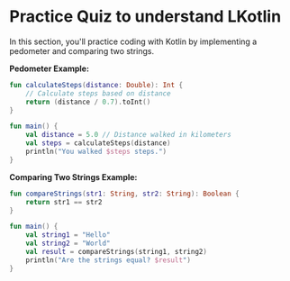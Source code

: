 # Practice Quiz to understand LKotlin

In this section, you'll practice coding with Kotlin by implementing a pedometer and comparing two strings.

**Pedometer Example:**

```kotlin
fun calculateSteps(distance: Double): Int {
    // Calculate steps based on distance
    return (distance / 0.7).toInt()
}

fun main() {
    val distance = 5.0 // Distance walked in kilometers
    val steps = calculateSteps(distance)
    println("You walked $steps steps.")
}
```

**Comparing Two Strings Example:**

```kotlin
fun compareStrings(str1: String, str2: String): Boolean {
    return str1 == str2
}

fun main() {
    val string1 = "Hello"
    val string2 = "World"
    val result = compareStrings(string1, string2)
    println("Are the strings equal? $result")
}
```
